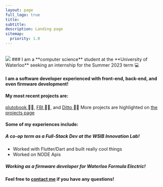 ```yaml
---
layout: page
full_logo: true
title: 
subtitle: 
description: Landing page
sitemap:
  priority: 1.0
---
```

<!-- <h2 class="">🙋‍♂️ Welcome, and thank you for stopping by! </h2> -->
<br>
<img src="https://c.tenor.com/-z2KfO5zAckAAAAC/hello-there-baby-yoda.gif">
### I am a **computer science** student at the **University of Waterloo** seeking an internship for the Summer 2023 term  💻


#### I am a software developer experienced with front-end, back-end, and even firmware development!

#### My most recent projects are:
<a href="https://github.com/addison-ch/plutobook" target="_blank"> plutobook </a> 🐱‍🚀, <a href="https://github.com/addison-ch/FBI" target="_blank"> FBI </a> 🕵️‍♂️, and <a href="https://github.com/addison-ch/Ditto" target="_blank"> Ditto </a> 🧙‍♂️
More projects are highlighted on <a href="/projects" target="_blank">the projects page</a>
#### Some of my experiences include:
##### A co-op term as a Full-Stack Dev at the WSIB Innovation Lab!
- Worked with Flutter/Dart and built really cool things
- Worked on NODE Apis


##### Working as a firmware developer for Waterloo Formula Electric!


#### Feel free to [contact me](mailto:addison.chen@uwaterloo.ca) if you have any questions!


<br>
<br>
<br>
<br>
<br>
<br>

